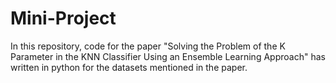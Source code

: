 # Mini-Project

In this repository, code for the paper "Solving the Problem of the K Parameter in the KNN Classifier Using an Ensemble Learning Approach" has written in python for the datasets mentioned in the paper.

